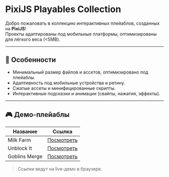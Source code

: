 # PixiJS Playables Collection

Добро пожаловать в коллекцию интерактивных плейаблов, созданных на **PixiJS**!  
Проекты адаптированы под мобильные платформы, оптимизированы для лёгкого веса (<5MB).

---

## 🔹 Особенности

- Минимальный размер файлов и ассетов, оптимизировано под плейаблы.
- Адаптивность под мобильные устройства и ретину.
- Сжатые ассеты и минифицированные скрипты.
- Интерактивные подсказки и анимации (свайпы, нажатия, эффекты).

---

## 🎮 Демо-плейаблы

| Название      | Ссылка |
|---------------|--------|
| Milk Farm     | [Посмотреть](https://dimayu2882.github.io/playables/milk-farm/index.html) |
| Unblock It    | [Посмотреть](https://dimayu2882.github.io/playables/unblockIt/index.html) |
| Goblins Merge | [Посмотреть](https://goblins-merge.vercel.app/) |

> Ссылки ведут на live-демо в браузере.
